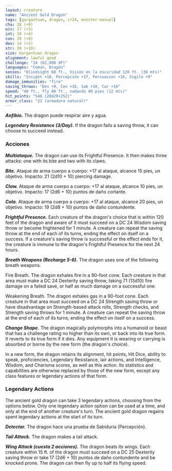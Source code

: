 ```yaml
---
layout: creature
name: "Ancient Gold Dragon"
tags: [gargantuan, dragon, cr24, monster-manual]
cha: 28 (+9)
wis: 17 (+3)
int: 18 (+4)
con: 29 (+9)
dex: 14 (+2)
str: 30 (+10)
size: Gargantuan dragon
alignment: lawful good
challenge: "24 (62,000 XP)"
languages: "Común, Dragón"
senses: "blindsight 60 ft., Visión en la oscuridad 120 ft. (36 mts)"
skills: "Insight +10, Percepción +17, Persuasion +16, Sigilo +9"
damage_immunities: "fire"
saving_throws: "Des +9, Con +16, Sab +10, Car +16"
speed: "40 ft., fly 80 ft., nadando 40 pies (12 mts)"
hit_points: "546 (28d20+252)"
armor_class: "22 (armadura natural)"
---
```


***Anfibio.*** The dragon puede respirar aire y agua.

***Legendary Resistance (3/Day).*** If the dragon fails a saving throw, it can choose to succeed instead.

### Acciones

***Multiataque.*** The dragon can use its Frightful Presence. It then makes three attacks: one with its bite and two with its claws.

***Bite.*** Ataque de arma cuerpo a cuerpo: +17 al ataque, alcance 15 pies, un objetivo. Impacto: 21 (2d10 + 10) piercing damage.

***Claw.*** Ataque de arma cuerpo a cuerpo: +17 al ataque, alcance 10 pies, un objetivo. Impacto: 17 (2d6 + 10) puntos de daño cortante.

***Cola.*** Ataque de arma cuerpo a cuerpo: +17 al ataque, alcance 20 pies, un objetivo. Impacto: 19 (2d8 + 10) puntos de daño contundente.

***Frightful Presence.*** Each creature of the dragon's choice that is within 120 feet of the dragon and aware of it must succeed on a DC 24 Wisdom saving throw or become frightened for 1 minute. A creature can repeat the saving throw at the end of each of its turns, ending the effect on itself on a success. If a creature's saving throw is successful or the effect ends for it, the creature is immune to the dragon's Frightful Presence for the next 24 hours.

***Breath Weapons (Recharge 5-6).*** The dragon uses one of the following breath weapons.

Fire Breath. The dragon exhales fire in a 90-foot cone. Each creature in that area must make a DC 24 Dexterity saving throw, taking 71 (13d10) fire damage on a failed save, or half as much damage on a successful one.

Weakening Breath. The dragon exhales gas in a 90-foot cone. Each creature in that area must succeed on a DC 24 Strength saving throw or have disadvantage on Strength-based attack rolls, Strength checks, and Strength saving throws for 1 minute. A creature can repeat the saving throw at the end of each of its turns, ending the effect on itself on a success.

***Change Shape.*** The dragon magically polymorphs into a humanoid or beast that has a challenge rating no higher than its own, or back into its true form. It reverts to its true form if it dies. Any equipment it is wearing or carrying is absorbed or borne by the new form (the dragon's choice).

In a new form, the dragon retains its alignment, hit points, Hit Dice, ability to speak, proficiencies, Legendary Resistance, lair actions, and Intelligence, Wisdom, and Charisma scores, as well as this action. Its statistics and capabilities are otherwise replaced by those of the new form, except any class features or legendary actions of that form.

### Legendary Actions

The ancient gold dragon can take 3 legendary actions, choosing from the options below. Only one legendary action option can be used at a time, and only at the end of another creature's turn. The ancient gold dragon regains spent legendary actions at the start of its turn.

***Detectar.*** The dragon hace una prueba de Sabiduría (Percepción).

***Tail Attack.*** The dragon makes a tail attack.

***Wing Attack (cuesta 2 acciones).*** The dragon beats its wings. Each creature within 15 ft. of the dragon must succeed on a DC 25 Dexterity saving throw or take 17 (2d6 + 10) puntos de daño contundente and be knocked prone. The dragon can then fly up to half its flying speed.